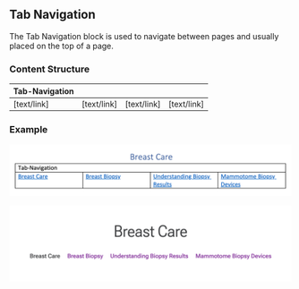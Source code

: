 ## Tab Navigation

The Tab Navigation block is used to navigate between pages and usually placed on the top of a page.

### Content Structure

| Tab-Navigation |             |             |             |
|----------------|-------------|-------------|-------------|
| [text/link]    | [text/link] | [text/link] | [text/link] |


### Example
![tab-navigation-block.png](../assets/tab-navigation-block.png)

![tab-navigation-example.png](../assets/tab-navigation-example.png)
